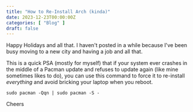 ```yaml
---
title: "How to Re-Install Arch (kinda)"
date: 2023-12-23T00:00:00Z
categories: [ "Blog" ]
draft: false
---
```


Happy Holidays and all that. I haven't posted in a while because I've been busy moving to a new city and having a job and all that.

This is a quick PSA (mostly for myself) that if your system ever crashes in the middle of a Pacman update and refuses to update again (like mine sometimes likes to do), you can use this command to force it to re-install _everything_ and avoid bricking your laptop when you reboot.

```
sudo pacman -Qqn | sudo pacman -S -
```

Cheers
